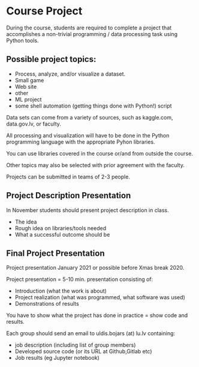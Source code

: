 # Course Project

 During the course, students are required to complete a project that accomplishes a non-trivial programming / data processing task using Python tools. 

## Possible project topics: 

* Process, analyze, and/or visualize a dataset. 
* Small game
* Web site
* other
* ML project
* some shell automation (getting things done with Python!) script 

Data sets can come from a variety of sources, such as kaggle.com, data.gov.lv, or faculty. 

All processing and visualization will have to be done in the Python programming language with the appropriate Pyhon libraries.

 You can use libraries covered in the course or/and from outside the course.

Other topics may also be selected with prior agreement with the faculty. 


Projects can be submitted in teams of 2-3 people. 

## Project Description Presentation

In November students should present project description in class.

* The idea
* Rough idea on libraries/tools needed
* What a successful outcome should be

## Final Project Presentation

Project presentation January 2021 or possible before Xmas break 2020.

 Project presentation = 5-10 min. presentation consisting of:

* Introduction (what the work is about) 
* Project realization (what was programmed, what software was used) 
* Demonstrations of results 

You have to show what the project has done in practice = show code and results. 

Each group should send an email to uldis.bojars (at) lu.lv containing: 

* job description (including list of group members)
* Developed source code (or its URL at Github,Gitlab etc)
* Job results (eg Jupyter notebook)
